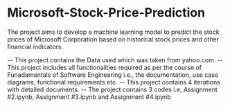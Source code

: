 # Microsoft-Stock-Price-Prediction
The project aims to develop a machine learning model to predict the stock prices of Microsoft Corporation based on historical stock prices and other financial indicators.

-- This project contains the Data used which was taken from yahoo.com.
-- This project includes all functionalities required as per the course of Funadamentals of Software Engineering i.e., the documentation, use case diagrams, functional requirements etc. 
-- This project contains 4 iterations with detailed documents. 
-- The project contains 3 codes i.e, Assignment #2.ipynb, Assignment #3.ipynb and Assignment #4.ipynb
